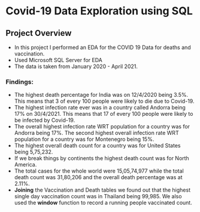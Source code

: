 # Covid-19 Data Exploration using SQL
## Project Overview
* In this project I performed an EDA for the COVID 19 Data for deaths and vaccination. 
* Used Microsoft SQL Server for EDA
* The data is taken from January 2020 - April 2021.
### Findings:
* The highest death percentage for India was on 12/4/2020 being 3.5%. This means that 3 of every 100 people were likely to die due to Covid-19.
* The highest infection rate ever was in a country called Andorra being 17% on 30/4/2021. This means that 17 of every 100 people were likely to be infected by Covid-19.
* The overall highest infection rate WRT population for a country was for Andorra being 17%. The second highest overall infection rate WRT population for a country was for Montenegro being 15%.
* The highest overall death count for a country was for United States being 5,75,232.
* If we break things by continents the highest death count was for North America.
* The total cases for the whole world were 15,05,74,977 while the total death count was 31,80,206 and the overall death percentage was at 2.11%.
* **Joining** the Vaccination and Death tables we found out that the highest single day vaccination count was in Thailand being 99,985. We also used the **window** function to record a running people vaccinated count.





